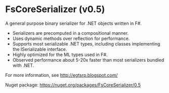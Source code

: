 FsCoreSerializer (v0.5)
================

A general purpose binary serializer for .NET objects written in F#.
* Serializers are precomputed in a compositional manner.
* Uses dynamic methods over reflection for performance.
* Supports most serializable .NET types, including classes implementing 
  the ISerializable interface.
* Highly optimized for the ML types used in F#.
* Observed performance about 5-20x faster than most serializers bundled with .NET.

For more information, see http://egtsrp.blogspot.com/

Nuget package: https://nuget.org/packages/FsCoreSerializer/0.5

